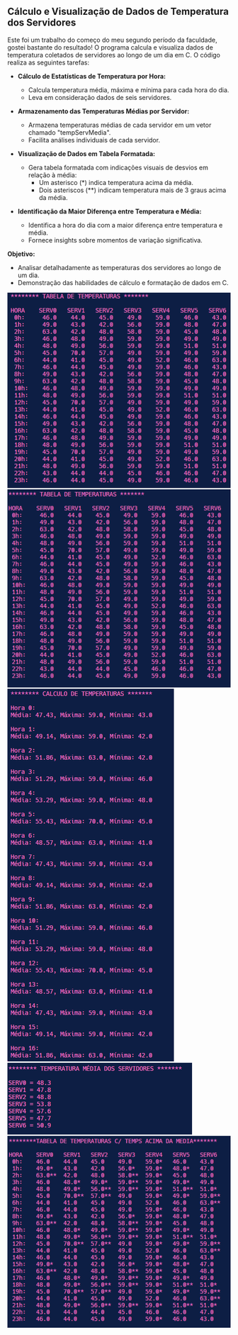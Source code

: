 ## Cálculo e Visualização de Dados de Temperatura dos Servidores

Este foi um trabalho do começo do meu segundo período da faculdade, gostei bastante do resultado! O programa calcula e visualiza dados de temperatura coletados de servidores ao longo de um dia em C. O código realiza as seguintes tarefas:

- **Cálculo de Estatísticas de Temperatura por Hora:**
  - Calcula temperatura média, máxima e mínima para cada hora do dia.
  - Leva em consideração dados de seis servidores.

- **Armazenamento das Temperaturas Médias por Servidor:**
  - Armazena temperaturas médias de cada servidor em um vetor chamado "tempServMedia".
  - Facilita análises individuais de cada servidor.

- **Visualização de Dados em Tabela Formatada:**
  - Gera tabela formatada com indicações visuais de desvios em relação à média:
    - Um asterisco (*) indica temperatura acima da média.
    - Dois asteriscos (**) indicam temperatura mais de 3 graus acima da média.

- **Identificação da Maior Diferença entre Temperatura e Média:**
  - Identifica a hora do dia com a maior diferença entre temperatura e média.
  - Fornece insights sobre momentos de variação significativa.

**Objetivo:**
- Analisar detalhadamente as temperaturas dos servidores ao longo de um dia.
- Demonstração das habilidades de cálculo e formatação de dados em C.

![Exemplo de Funcionamento](foto1.png)
![Exemplo de Funcionamento](foto2.png)
![Exemplo de Funcionamento](foto3.png)
![Exemplo de Funcionamento](foto4.png)
![Exemplo de Funcionamento](foto5.png)
